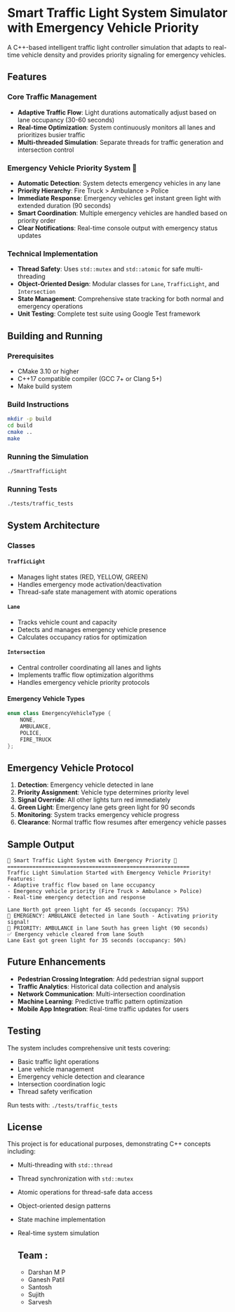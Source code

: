 # Smart Traffic Light System Simulator with Emergency Vehicle Priority

A C++-based intelligent traffic light controller simulation that adapts to real-time vehicle density and provides priority signaling for emergency vehicles.

## Features

### Core Traffic Management
- **Adaptive Traffic Flow**: Light durations automatically adjust based on lane occupancy (30-60 seconds)
- **Real-time Optimization**: System continuously monitors all lanes and prioritizes busier traffic
- **Multi-threaded Simulation**: Separate threads for traffic generation and intersection control

### Emergency Vehicle Priority System 🚨
- **Automatic Detection**: System detects emergency vehicles in any lane
- **Priority Hierarchy**: Fire Truck > Ambulance > Police
- **Immediate Response**: Emergency vehicles get instant green light with extended duration (90 seconds)
- **Smart Coordination**: Multiple emergency vehicles are handled based on priority order
- **Clear Notifications**: Real-time console output with emergency status updates

### Technical Implementation
- **Thread Safety**: Uses `std::mutex` and `std::atomic` for safe multi-threading
- **Object-Oriented Design**: Modular classes for `Lane`, `TrafficLight`, and `Intersection`
- **State Management**: Comprehensive state tracking for both normal and emergency operations
- **Unit Testing**: Complete test suite using Google Test framework

## Building and Running

### Prerequisites
- CMake 3.10 or higher
- C++17 compatible compiler (GCC 7+ or Clang 5+)
- Make build system

### Build Instructions
```bash
mkdir -p build
cd build
cmake ..
make
```

### Running the Simulation
```bash
./SmartTrafficLight
```

### Running Tests
```bash
./tests/traffic_tests
```

## System Architecture

### Classes

#### `TrafficLight`
- Manages light states (RED, YELLOW, GREEN)
- Handles emergency mode activation/deactivation
- Thread-safe state management with atomic operations

#### `Lane`
- Tracks vehicle count and capacity
- Detects and manages emergency vehicle presence
- Calculates occupancy ratios for optimization

#### `Intersection`
- Central controller coordinating all lanes and lights
- Implements traffic flow optimization algorithms
- Handles emergency vehicle priority protocols

#### Emergency Vehicle Types
```cpp
enum class EmergencyVehicleType {
    NONE,
    AMBULANCE,
    POLICE,
    FIRE_TRUCK
};
```

## Emergency Vehicle Protocol

1. **Detection**: Emergency vehicle detected in lane
2. **Priority Assignment**: Vehicle type determines priority level
3. **Signal Override**: All other lights turn red immediately
4. **Green Light**: Emergency lane gets green light for 90 seconds
5. **Monitoring**: System tracks emergency vehicle progress
6. **Clearance**: Normal traffic flow resumes after emergency vehicle passes

## Sample Output

```
🚦 Smart Traffic Light System with Emergency Priority 🚦
==========================================================
Traffic Light Simulation Started with Emergency Vehicle Priority!
Features:
- Adaptive traffic flow based on lane occupancy
- Emergency vehicle priority (Fire Truck > Ambulance > Police)
- Real-time emergency detection and response

Lane North got green light for 45 seconds (occupancy: 75%)
🚨 EMERGENCY: AMBULANCE detected in lane South - Activating priority signal!
🚨 PRIORITY: AMBULANCE in lane South has green light (90 seconds)
✅ Emergency vehicle cleared from lane South
Lane East got green light for 35 seconds (occupancy: 50%)
```

## Future Enhancements

- **Pedestrian Crossing Integration**: Add pedestrian signal support
- **Traffic Analytics**: Historical data collection and analysis
- **Network Communication**: Multi-intersection coordination
- **Machine Learning**: Predictive traffic pattern optimization
- **Mobile App Integration**: Real-time traffic updates for users

## Testing

The system includes comprehensive unit tests covering:
- Basic traffic light operations
- Lane vehicle management
- Emergency vehicle detection and clearance
- Intersection coordination logic
- Thread safety verification

Run tests with: `./tests/traffic_tests`

## License

This project is for educational purposes, demonstrating C++ concepts including:
- Multi-threading with `std::thread`
- Thread synchronization with `std::mutex`
- Atomic operations for thread-safe data access
- Object-oriented design patterns
- State machine implementation
- Real-time system simulation

  ## Team :
  - Darshan M P
  - Ganesh Patil
  - Santosh
  - Sujith
  - Sarvesh
